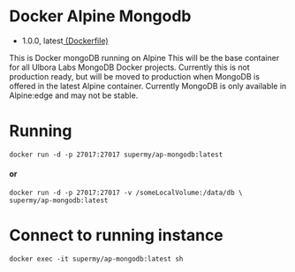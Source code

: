 # Docker Alpine Mongodb
- 1.0.0, latest[ (Dockerfile)](https://github.com/Ulbora/docker_alpine_mongodb/blob/1.0.0/Dockerfile)

This is Docker mongoDB running on Alpine
This will be the base container for all Ulbora Labs MongoDB Docker projects.
Currently this is not production ready, but will be moved to production when MongoDB is offered in the latest
Alpine container. Currently MongoDB is only available in Alpine:edge and may not be stable.

# Running
```
docker run -d -p 27017:27017 supermy/ap-mongodb:latest
```
#### or
```
docker run -d -p 27017:27017 -v /someLocalVolume:/data/db \ 
supermy/ap-mongodb:latest
```

# Connect to running instance
```
docker exec -it supermy/ap-mongodb:latest sh
```
